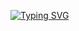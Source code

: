 <!--<div align="center">
  <img src="https://github.com/oka1313/oka1313/assets/101691440/92118a53-c5b6-40bc-b130-bf8c398d7b51" />
</div>-->

[![Typing SVG](https://readme-typing-svg.demolab.com/?lines=First+line+of+text;Second+line+of+text)](https://git.io/typing-svg)
